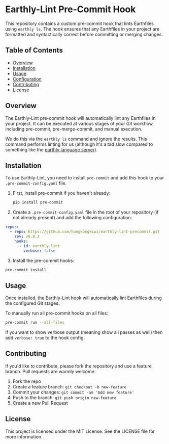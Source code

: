 # Earthly-Lint Pre-Commit Hook

This repository contains a custom pre-commit hook that lints Earthfiles using `earthly ls`. The hook ensures that any Earthfiles in your project are formatted and syntactically correct before committing or merging changes.

## Table of Contents
- [Overview](#overview)
- [Installation](#installation)
- [Usage](#usage)
- [Configuration](#configuration)
- [Contributing](#contributing)
- [License](#license)

## Overview

The Earthly-Lint pre-commit hook will automatically lint any Earthfiles in your project. It can be executed at various stages of your Git workflow, including pre-commit, pre-merge-commit, and manual execution.

We do this via the `earthly ls` command and ignore the results. This command performs linting for us (although it's a tad slow compared to something like the [earthly language server](https://github.com/glehmann/earthlyls)).

## Installation

To use Earthly-Lint, you need to install `pre-commit` and add this hook to your `.pre-commit-config.yaml` file.

1. First, install pre-commit if you haven't already:

    ```sh
    pip install pre-commit
    ```

2. Create a `.pre-commit-config.yaml` file in the root of your repository (if not already present) and add the following configuration:

```yaml
repos:
  - repo: https://github.com/hongkongkiwi/earthly-lint-precommit.git
    rev: v0.0.3
    hooks:
      - id: earthly-lint
        verbose: false
```

3. Install the pre-commit hooks:

```sh
pre-commit install
```

## Usage

Once installed, the Earthly-Lint hook will automatically lint Earthfiles during the configured Git stages.

To manually run all pre-commit hooks on all files:

```sh
pre-commit run --all-files
```

If you want to show verbose output (meaning show all passes as well) then add `verbose: true` to the hook config.


## Contributing

If you'd like to contribute, please fork the repository and use a feature branch. Pull requests are warmly welcome.

1. Fork the repo
2. Create a feature branch: `git checkout -b new-feature`
3. Commit your changes: `git commit -am 'Add new feature'`
4. Push to the branch: `git push origin new-feature`
5. Create a new Pull Request

## License

This project is licensed under the MIT License. See the LICENSE file for more information.
